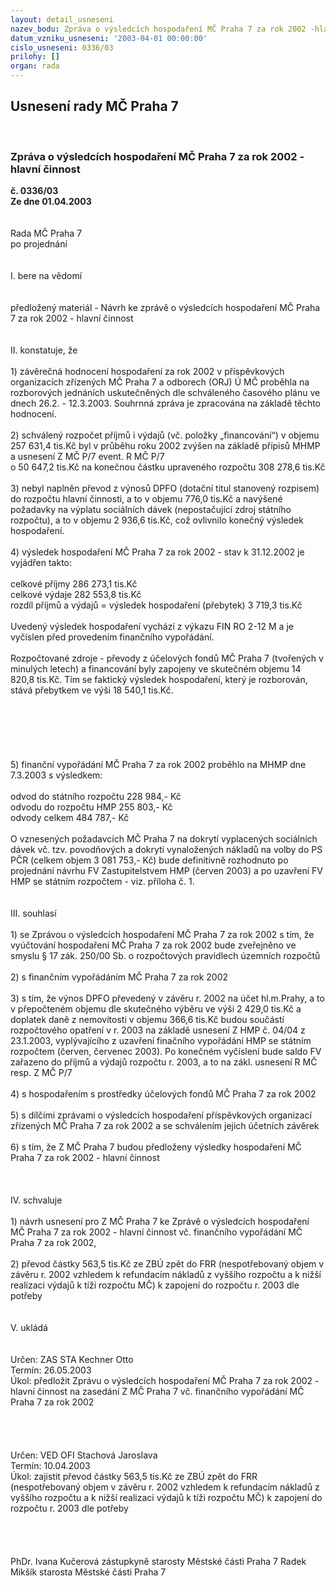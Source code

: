 ```yaml
---
layout: detail_usneseni
nazev_bodu: Zpráva o výsledcích hospodaření MČ Praha 7 za rok 2002 -hlavní činnost
datum_vzniku_usneseni: '2003-04-01 00:00:00'
cislo_usneseni: 0336/03
prilohy: []
organ: rada
---
```

<div id="ucUsn_pList" class="usn">
	<span><h2>Usnesení rady MČ Praha 7 </h2>
<br></span><div class="standBody">
<span><h3>Zpráva o výsledcích hospodaření MČ Praha 7 za rok 2002 -hlavní činnost</h3></span><div class="center">
		<strong>č. 0336/03</strong><br>
	</div>
<div class="center">
		<strong>Ze dne 01.04.2003</strong><br><br>
	</div>
<br>Rada MČ Praha 7<br>po projednání<br><br><br>I.	bere na vědomí<br><br> <br>předložený materiál - Návrh ke zprávě o výsledcích hospodaření MČ Praha 7 za rok 2002 - hlavní činnost		<br><br><br>II.	konstatuje, že<br><br>1) závěrečná hodnocení hospodaření za rok 2002 v příspěvkových organizacích zřízených MČ Praha 7 a odborech (ORJ) Ú MČ proběhla na rozborových jednáních uskutečněných dle schváleného časového plánu  ve dnech 26.2. - 12.3.2003. Souhrnná zpráva je zpracována na základě těchto hodnocení.<br><br>2) schválený rozpočet příjmů i výdajů (vč. položky „financování“) v objemu 257 631,4 tis.Kč byl v průběhu roku 2002 zvýšen na základě přípisů MHMP a usnesení Z MČ P/7 event. R MČ P/7 <br>o 50 647,2 tis.Kč na konečnou částku upraveného rozpočtu 308 278,6 tis.Kč	<br><br>3) nebyl naplněn převod z výnosů DPFO  (dotační titul stanovený rozpisem) do rozpočtu hlavní činnosti, a to v objemu 776,0 tis.Kč a navýšené požadavky na výplatu sociálních dávek (nepostačující zdroj státního rozpočtu), a to v objemu 2 936,6 tis.Kč, což  ovlivnilo konečný výsledek hospodaření. <br><br>4) výsledek hospodaření MČ Praha 7 za rok 2002 - stav k 31.12.2002 je vyjádřen takto:<br><br>celkové příjmy	286 273,1 tis.Kč<br>celkové výdaje	282 553,8 tis.Kč<br>rozdíl příjmů a výdajů = výsledek hospodaření (přebytek)	3 719,3 tis.Kč<br><br>	Uvedený výsledek hospodaření vychází z výkazu FIN RO 2-12 M a je vyčíslen před provedením finančního vypořádání.<br><br>	Rozpočtované zdroje - převody z účelových fondů MČ Praha 7 (tvořených v minulých letech) a financování byly zapojeny ve skutečném objemu 14 820,8 tis.Kč. Tím se faktický výsledek hospodaření, který je rozborován, stává přebytkem ve výši 18 540,1 tis.Kč.<br><br><br><br><br><br><br>5) finanční vypořádání MČ Praha 7 za rok 2002 proběhlo na MHMP dne 7.3.2003 s výsledkem:  <br>  <br>odvod do státního rozpočtu	228 984,- Kč<br>odvodu do rozpočtu HMP	255 803,- Kč<br>odvody celkem	484 787,- Kč<br><br>	O vznesených požadavcích MČ Praha 7 na dokrytí vyplacených sociálních dávek vč. tzv. povodňových a dokrytí vynaložených nákladů na volby do PS PČR (celkem objem 3 081 753,- Kč)  bude definitivně rozhodnuto po projednání návrhu FV Zastupitelstvem HMP (červen 2003) a po uzavření FV HMP se státním rozpočtem - viz. příloha č. 1.<br><br><br>III.	souhlasí <br><br>1) se Zprávou o výsledcích hospodaření MČ Praha 7 za rok 2002 s tím,  že vyúčtování hospodaření MČ Praha 7 za rok 2002 bude zveřejněno ve smyslu § 17 zák. 250/00 Sb. o rozpočtových pravidlech územních rozpočtů<br><br>2) s finančním vypořádáním MČ Praha 7 za rok 2002<br><br>3) s tím, že výnos DPFO převedený v závěru r. 2002 na účet hl.m.Prahy, a to v přepočteném objemu dle skutečného výběru ve výši 2 429,0 tis.Kč a doplatek daně z nemovitosti v objemu 366,6 tis.Kč budou součástí  rozpočtového opatření v r. 2003 na základě usnesení  Z HMP č. 04/04 z 23.1.2003, vyplývajícího z  uzavření finačního vypořádání HMP se státním rozpočtem (červen, červenec 2003). Po konečném vyčíslení bude saldo FV  zařazeno do příjmů a výdajů rozpočtu r. 2003, a to na zákl. usnesení R MČ resp. Z MČ P/7<br><br>4) s hospodařením  s prostředky účelových fondů MČ Praha 7 za rok 2002<br><br>5) s dílčími zprávami o výsledcích hospodaření příspěvkových organizací zřízených MČ Praha 7 za rok 2002 a se schválením jejich účetních závěrek<br><br>6) s tím, že Z MČ Praha 7 budou předloženy výsledky hospodaření MČ Praha 7 za rok 2002 - hlavní činnost  <br><br><br><br>IV.	schvaluje <br><br>1) návrh usnesení pro Z MČ Praha 7 ke Zprávě o výsledcích hospodaření MČ Praha 7 za rok 2002 - hlavní činnost vč. finančního vypořádání MČ Praha 7 za rok 2002,<br><br>2) převod částky 563,5 tis.Kč ze ZBÚ zpět do FRR (nespotřebovaný objem v závěru r. 2002 vzhledem k refundacím nákladů z vyššího rozpočtu a k nižší realizaci výdajů k tíži rozpočtu MČ) k zapojení do rozpočtu r. 2003 dle potřeby <br><br><br>V.	ukládá <br><br> <br>Určen:	ZAS STA Kechner Otto<br>Termín: 26.05.2003<br>Úkol:	předložit Zprávu o výsledcích hospodaření MČ Praha 7 za rok 2002 - hlavní činnost na zasedání Z MČ Praha 7 vč. finančního vypořádání MČ Praha 7 za rok 2002<br> <br><br><br> <br>Určen:	VED OFI Stachová Jaroslava<br>Termín: 10.04.2003<br>Úkol:	zajistit převod částky 563,5 tis.Kč ze ZBÚ zpět do FRR (nespotřebovaný objem v závěru r. 2002 vzhledem k refundacím nákladů z vyššího rozpočtu a k nižší realizaci výdajů k tíži rozpočtu MČ) k zapojení do rozpočtu r. 2003 dle potřeby <br> <br><br> <br>	<br>PhDr. Ivana Kučerová zástupkyně starosty Městské části Praha 7	 Radek Mikšík starosta Městské části Praha 7<br>	<br><br>
</div>
</div>